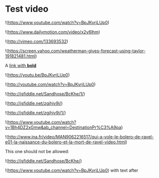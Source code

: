 Test video
==========

!(https://www.youtube.com/watch?v=BpJKvrjLUp0)

!(https://www.dailymotion.com/video/x2y6lhm)

!(http://vimeo.com/133693532)

!(https://screen.yahoo.com/weatherman-gives-forecast-using-taylor-191821481.html)

A [link with **bold**](http://example.com)

!(https://youtu.be/BpJKvrjLUp0)

!(http://youtube.com/watch?v=BpJKvrjLUp0)

!(http://jsfiddle.net/Sandhose/BcKhe/1/)

!(http://jsfiddle.net/zgjhjv9j/)

!(http://jsfiddle.net/zgjhjv9j/1/)

!(https://www.youtube.com/watch?v=1Bh4DZ2xGmw&ab_channel=DestinationPr%C3%A9pa)

!(http://www.ina.fr/video/MAN9062216517/qui-a-vole-le-bolero-de-ravel-e01-la-naissance-du-bolero-et-la-mort-de-ravel-video.html)

This one should not be allowed:

!(http://jsfiddle.net/Sandhose/BcKhe/)

!(https://www.youtube.com/watch?v=BpJKvrjLUp0)
with text after
